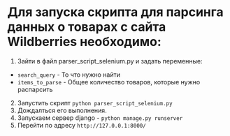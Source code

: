 # Для запуска скрипта для парсинга данных о товарах с сайта Wildberries необходимо:
1. Зайти в файл parser_script_selenium.py и задать переменные:
- ```search_query``` - То что нужно найти
- ```items_to_parse``` - Общее количество товаров, которые нужно распарсить
2. Запустить скрипт ```python parser_script_selenium.py```
3. Дождалться его выполнения.
4. Запускаем сервер django - ```python manage.py runserver```
5. Перейти по адресу ```http://127.0.0.1:8000/```